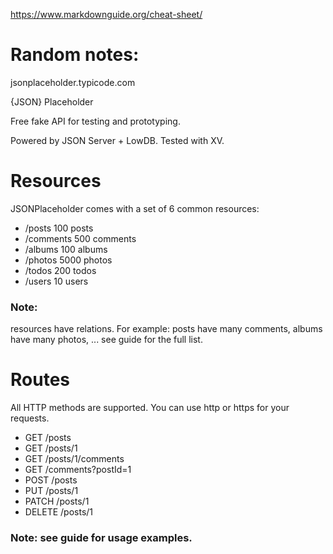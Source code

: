 https://www.markdownguide.org/cheat-sheet/

# Random notes:

jsonplaceholder.typicode.com

{JSON} Placeholder

Free fake API for testing and prototyping.

Powered by JSON Server + LowDB. Tested with XV.

# Resources

JSONPlaceholder comes with a set of 6 common resources:

- /posts 100 posts
- /comments 500 comments
- /albums 100 albums
- /photos 5000 photos
- /todos 200 todos
- /users 10 users

### Note:

resources have relations. For example: posts have many comments, albums have many photos, ... see guide for the full list.

# Routes

All HTTP methods are supported. You can use http or https for your requests.

- GET /posts
- GET /posts/1
- GET /posts/1/comments
- GET /comments?postId=1
- POST /posts
- PUT /posts/1
- PATCH /posts/1
- DELETE /posts/1

### Note: see guide for usage examples.

